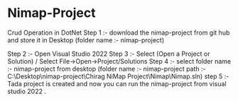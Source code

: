 # Nimap-Project
Crud Operation in DotNet
Step 1 :- download the nimap-project from git hub and store it in Desktop (folder name :- nimap-project)

Step 2 :- Open Visual Studio  2022 
Step 3 :- Select (Open a Project or Solution) / Select File->Open->Project/Solutions
Step 4 :- select folder name :- nimap-project from desktop (folder name :- nimap-project  path :- C:\Desktop\nimap-project\Chirag NiMap Project\Nimap\Nimap.sln)
step 5 :- Tada project is created and now you can run the nimap-project from visual studio 2022 .


 
